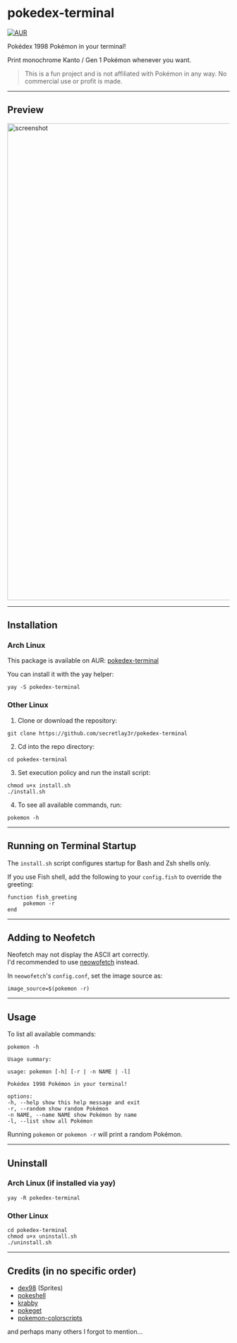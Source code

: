 # pokedex-terminal

[![AUR](https://img.shields.io/static/v1?label=AUR&message=pokedex-terminal&color=blue)](https://aur.archlinux.org/packages/pokedex-terminal)

Pokédex 1998 Pokémon in your terminal!

Print monochrome Kanto / Gen 1 Pokémon whenever you want.
> This is a fun project and is not affiliated with Pokémon in any way. No commercial use or profit is made.

---

## Preview

  <a href="https://github.com/user-attachments/assets/5c92df0c-db9f-4a33-948b-de97ecd83aca" target="_blank">
    <img src="https://github.com/user-attachments/assets/5c92df0c-db9f-4a33-948b-de97ecd83aca" width="1080" alt="screenshot" />
  </a> 

---

## Installation

### Arch Linux

This package is available on AUR: [pokedex-terminal](https://aur.archlinux.org/packages/pokedex-terminal)

You can install it with the yay helper:

```
yay -S pokedex-terminal
```

### Other Linux

1. Clone or download the repository:

```
git clone https://github.com/secretlay3r/pokedex-terminal
```

2. Cd into the repo directory:

```
cd pokedex-terminal
```

3. Set execution policy and run the install script:

```
chmod u+x install.sh
./install.sh
```

4. To see all available commands, run:

```
pokemon -h
```

---

## Running on Terminal Startup

The `install.sh` script configures startup for Bash and Zsh shells only.

If you use Fish shell, add the following to your `config.fish` to override the greeting:

```
function fish_greeting
     pokemon -r
end
```

---

## Adding to Neofetch

Neofetch may not display the ASCII art correctly.  
I'd recommended to use [neowofetch](https://github.com/hykilpikonna/hyfetch) instead.

In `neowofetch`'s `config.conf`, set the image source as:

```
image_source=$(pokemon -r)
```

---

## Usage

To list all available commands:

```
pokemon -h
```

```
Usage summary:

usage: pokemon [-h] [-r | -n NAME | -l]

Pokédex 1998 Pokémon in your terminal!

options:
-h, --help show this help message and exit
-r, --random show random Pokémon
-n NAME, --name NAME show Pokémon by name
-l, --list show all Pokémon

```

Running `pokemon` or `pokemon -r` will print a random Pokémon.

---

## Uninstall

### Arch Linux (if installed via yay)

```
yay -R pokedex-terminal
```

### Other Linux

```
cd pokedex-terminal
chmod u+x uninstall.sh
./uninstall.sh
```

---

## Credits (in no specific order)

- [dex98](https://github.com/ace-dent/dex98) (Sprites)  
- [pokeshell](https://github.com/acxz/pokeshell)  
- [krabby](https://github.com/yannjor/krabby)  
- [pokeget](https://github.com/talwat/pokeget)  
- [pokemon-colorscripts](https://gitlab.com/phoneybadger/pokemon-colorscripts)
  
and perhaps many others I forgot to mention...
